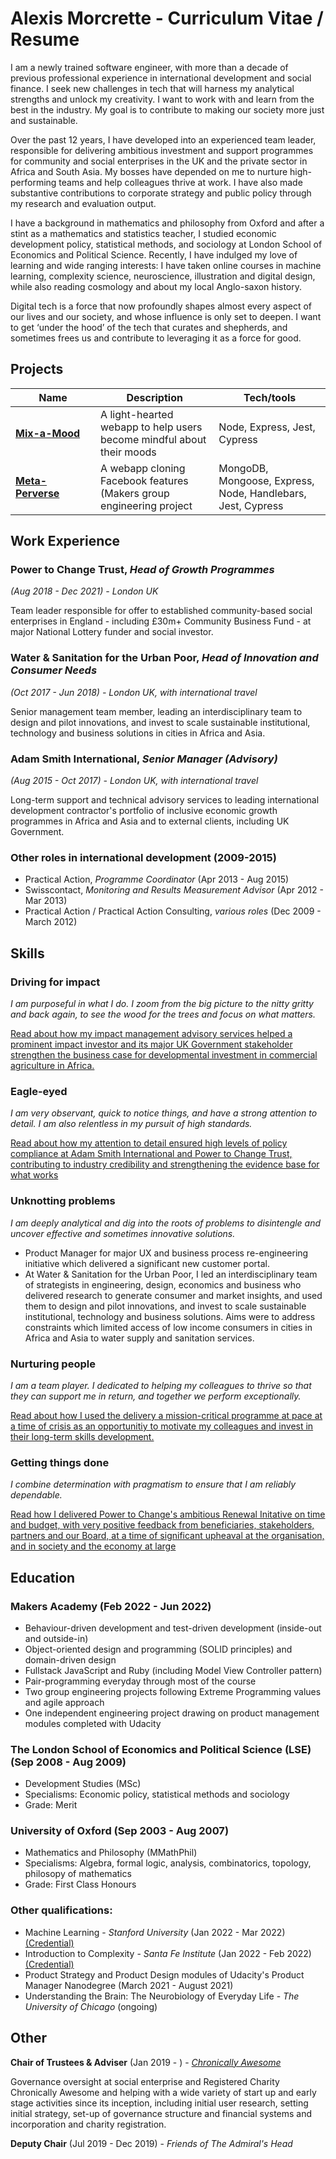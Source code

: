 # Alexis Morcrette - Curriculum Vitae / Resume

I am a newly trained software engineer, with more than a decade of previous professional experience in international development and social finance. I seek new challenges in tech that will harness my analytical strengths and unlock my creativity. I want to work with and learn from the best in the industry. My goal is to contribute to making our society more just and sustainable.

Over the past 12 years, I have developed into an experienced team leader, responsible for delivering ambitious investment and support programmes for community and social enterprises in the UK and the private sector in Africa and South Asia. My bosses have depended on me to nurture high-performing teams and help colleagues thrive at work. I have also made substantive contributions to corporate strategy and public policy through my research and evaluation output. 

I have a background in mathematics and philosophy from Oxford and after a stint as a mathematics and statistics teacher, I studied economic development policy, statistical methods, and sociology at London School of Economics and Political Science. Recently, I have indulged my love of learning and wide ranging interests: I have taken online courses in machine learning, complexity science, neuroscience, illustration and digital design, while also reading cosmology and about my local Anglo-saxon history.

Digital tech is a force that now profoundly shapes almost every aspect of our lives and our society, and whose influence is only set to deepen. I want to get ‘under the hood’ of the tech that curates and shepherds, and sometimes frees us and contribute to leveraging it as a force for good.

## Projects

| <div style="width:120px">Name</div>  | Description                                            | Tech/tools                                    |
| -------------------------------------------------------------------------------------------- | --------------------------------------------------------------------- | ----------------------------------------- |
| [**Mix-a-Mood**](https://github.com/almorcrette/mix-a-mood)                                  | A light-hearted webapp to help users become mindful about their moods | Node, Express, Jest, Cypress |
| [**Meta-Perverse**](https://github.com/Conor-Developer/acebook-metaperverse)                 | A webapp cloning Facebook features (Makers group engineering project  | MongoDB, Mongoose, Express, Node, Handlebars, Jest, Cypress              |

## Work Experience

### Power to Change Trust, _Head of Growth Programmes_
_(Aug 2018 - Dec 2021) - London UK_

Team leader responsible for offer to established community-based social enterprises in England - including £30m+ Community Business Fund - at major National Lottery funder and social investor. 

### Water & Sanitation for the Urban Poor, _Head of Innovation and Consumer Needs_
_(Oct 2017 - Jun 2018) - London UK, with international travel_

Senior management team member, leading an interdisciplinary team to design and pilot innovations, and invest to scale sustainable institutional, technology and business solutions in cities in Africa and Asia.

### Adam Smith International, _Senior Manager (Advisory)_
_(Aug 2015 - Oct 2017) - London UK, with international travel_

Long-term support and technical advisory services to leading international development contractor's portfolio of inclusive economic growth programmes in Africa and Asia and to external clients, including UK Government.

### Other roles in international development (2009-2015)
- Practical Action, _Programme Coordinator_ (Apr 2013 - Aug 2015)
- Swisscontact, _Monitoring and Results Measurement Advisor_ (Apr 2012 - Mar 2013)
- Practical Action / Practical Action Consulting, _various roles_ (Dec 2009 - March 2012)

## Skills

### Driving for impact

_I am purposeful in what I do. I zoom from the big picture to the nitty gritty and back again, to see the wood for the trees and focus on what matters._

[Read about how my impact management advisory services helped a prominent impact investor and its major UK Government stakeholder strengthen the business case for developmental investment in commercial agriculture in Africa.](/driving-for-impact.md)

### Eagle-eyed
_I am very observant, quick to notice things, and have a strong attention to detail. I am also relentless in my pursuit of high standards._

[Read about how my attention to detail ensured high levels of policy compliance at Adam Smith International and Power to Change Trust, contributing to industry credibility and strengthening the evidence base for what works](/eagle-eyed.md)


### Unknotting problems
_I am deeply analytical and dig into the roots of problems to disintengle and uncover effective and sometimes innovative solutions._

- Product Manager for major UX and business process re-engineering initiative which delivered a significant new customer portal.
- At Water & Sanitation for the Urban Poor, I led an interdisciplinary team of strategists in engineering, design, economics and business who delivered research to generate consumer and market insights, and used them to design and pilot innovations, and invest to scale sustainable institutional, technology and business solutions. Aims were to address constraints which limited access of low income consumers in cities in Africa and Asia to water supply and sanitation services.

### Nurturing people
_I am a team player. I dedicated to helping my colleagues to thrive so that they can support me in return, and together we perform exceptionally._

[Read about how I used the delivery a mission-critical programme at pace at a time of crisis as an opportunitiy to motivate my colleagues and invest in their long-term skills development.](/nurturing-people.md)

### Getting things done
_I combine determination with pragmatism to ensure that I am reliably dependable._

[Read how I delivered Power to Change's ambitious Renewal Initative on time and budget, with very positive feedback from beneficiaries, stakeholders, partners and our Board, at a time of significant upheaval at the organisation, and in society and the economy at large](/getting-things-done.md)

## Education

### Makers Academy (Feb 2022 - Jun 2022)
- Behaviour-driven development and test-driven development (inside-out and outside-in)
- Object-oriented design and programming (SOLID principles) and domain-driven design
- Fullstack JavaScript and Ruby (including Model View Controller pattern)
- Pair-programming everyday through most of the course
- Two group engineering projects following Extreme Programming values and agile approach
- One independent engineering project drawing on product management modules completed with Udacity

### The London School of Economics and Political Science (LSE) (Sep 2008 - Aug 2009)

- Development Studies (MSc)
- Specialisms: Economic policy, statistical methods and sociology
- Grade: Merit

### University of Oxford (Sep 2003 - Aug 2007)

- Mathematics and Philosophy (MMathPhil)
- Specialisms: Algebra, formal logic, analysis, combinatorics, topology, philosopy of mathematics
- Grade: First Class Honours

### Other qualifications:

- Machine Learning - _Stanford University_ (Jan 2022 - Mar 2022) [(Credential)](coursera.org/verify/N9NGBADGL55Z)
- Introduction to Complexity - _Santa Fe Institute_ (Jan 2022 - Feb 2022) [(Credential)](https://www.complexityexplorer.org/courses/119-introduction-to-complexity-2021/certificates/2277179394)
- Product Strategy and Product Design modules of Udacity's Product Manager Nanodegree (March 2021 - August 2021)
- Understanding the Brain: The Neurobiology of Everyday Life - _The University of Chicago_ (ongoing)

## Other

**Chair of Trustees & Adviser** (Jan 2019 - ) - [_Chronically Awesome_](https://chronicallyawesome.org.uk/)

Governance oversight at social enterprise and Registered Charity Chronically Awesome and helping with a wide variety of start up and early stage activities since its inception, including initial user research, setting initial strategy, set-up of governance structure and financial systems and incorporation and charity registration.

**Deputy Chair** (Jul 2019 - Dec 2019) - _Friends of The Admiral's Head_
